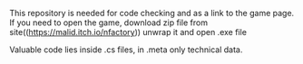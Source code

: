 This repository is needed for code checking and as a link to the game page.
If you need to open the game, download zip file from site((https://malid.itch.io/nfactory)) unwrap it and open .exe file

Valuable code lies inside .cs files, in .meta only technical data.
